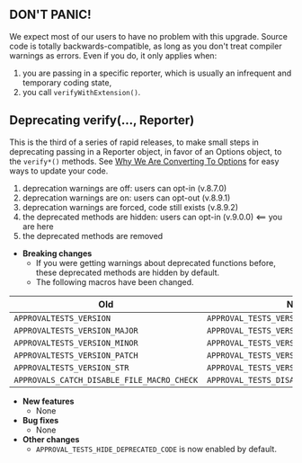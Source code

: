 ## DON'T PANIC!

We expect most of our users to have no problem with this upgrade. Source code is totally backwards-compatible, as long as you don't treat compiler warnings as errors. Even if you do, it only applies when:

 1. you are passing in a specific reporter, which is usually an infrequent and temporary coding state,
 2. you call `verifyWithExtension()`. 

## Deprecating verify(..., Reporter)

This is the third of a series of rapid releases, to make small steps in deprecating passing in a Reporter object, in favor of an Options object, to the `verify*()` methods. See [Why We Are Converting To Options](/doc/explanations/WhyWeAreConvertingToOptions.md#top) for easy ways to update your code.

1. deprecation warnings are off: users can opt-in (v.8.7.0)
1. deprecation warnings are on: users can opt-out (v.8.9.1)
1. deprecation warnings are forced, code still exists (v.8.9.2)
1. the deprecated methods are hidden: users can opt-in (v.9.0.0)  <== you are here
1. the deprecated methods are removed

* **Breaking changes**
    * If you were getting warnings about deprecated functions before, these deprecated methods are hidden by default.
    * The following macros have been changed.

| Old                                        | New                                       |
| ------------------------------------------ | ----------------------------------------- |
| `APPROVALTESTS_VERSION`                    | `APPROVAL_TESTS_VERSION`                  |
| `APPROVALTESTS_VERSION_MAJOR`              | `APPROVAL_TESTS_VERSION_MAJOR`            |
| `APPROVALTESTS_VERSION_MINOR`              | `APPROVAL_TESTS_VERSION_MINOR`            |
| `APPROVALTESTS_VERSION_PATCH`              | `APPROVAL_TESTS_VERSION_PATCH`            |
| `APPROVALTESTS_VERSION_STR`                | `APPROVAL_TESTS_VERSION_STR`              |
| `APPROVALS_CATCH_DISABLE_FILE_MACRO_CHECK` | `APPROVAL_TESTS_DISABLE_FILE_MACRO_CHECK` |

* **New features**
    * None
* **Bug fixes**
    * None
* **Other changes**
    * `APPROVAL_TESTS_HIDE_DEPRECATED_CODE` is now enabled by default.

